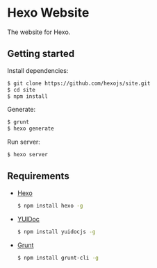 # Hexo Website

The website for Hexo.

## Getting started

Install dependencies:

``` bash
$ git clone https://github.com/hexojs/site.git
$ cd site
$ npm install
```

Generate:

``` bash
$ grunt
$ hexo generate
```

Run server:

``` bash
$ hexo server
```

## Requirements

- [Hexo](http://zespia.tw/hexo/)

	``` bash
  $ npm install hexo -g
  ```

- [YUIDoc](http://yui.github.io/yuidoc/)

	``` bash
	$ npm install yuidocjs -g
	```

- [Grunt](http://gruntjs.com/)

	``` bash
	$ npm install grunt-cli -g
	```